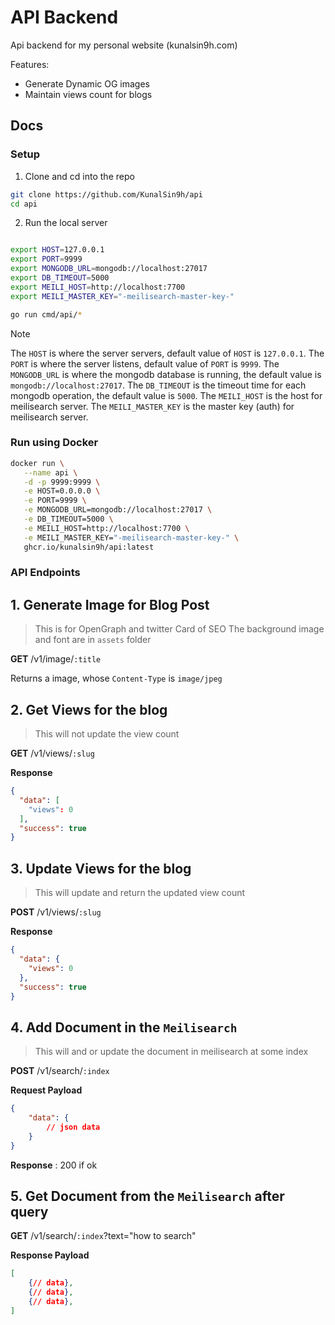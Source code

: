 # API Backend

Api backend for my personal website (kunalsin9h.com)

Features:

- Generate Dynamic OG images
- Maintain views count for blogs

## Docs

### Setup

1. Clone and cd into the repo

```bash
git clone https://github.com/KunalSin9h/api
cd api
```

2. Run the local server

```bash

export HOST=127.0.0.1
export PORT=9999
export MONGODB_URL=mongodb://localhost:27017
export DB_TIMEOUT=5000
export MEILI_HOST=http://localhost:7700
export MEILI_MASTER_KEY="-meilisearch-master-key-"

go run cmd/api/*
```

> [!NOTE]
> The `HOST` is where the server servers, default value of `HOST` is `127.0.0.1`. 
> The `PORT` is where the server listens, default value of `PORT` is `9999`. 
> The `MONGODB_URL` is where the mongodb database is running, the default value is `mongodb://localhost:27017`. 
> The `DB_TIMEOUT` is the timeout time for each mongodb operation, the default value is `5000`. 
> The `MEILI_HOST` is the host for meilisearch server. 
> The `MEILI_MASTER_KEY` is the master key (auth) for meilisearch server.

### Run using Docker

```bash
docker run \
   --name api \
   -d -p 9999:9999 \
   -e HOST=0.0.0.0 \
   -e PORT=9999 \
   -e MONGODB_URL=mongodb://localhost:27017 \
   -e DB_TIMEOUT=5000 \
   -e MEILI_HOST=http://localhost:7700 \
   -e MEILI_MASTER_KEY="-meilisearch-master-key-" \
   ghcr.io/kunalsin9h/api:latest
```

### API Endpoints

## 1. Generate Image for **Blog Post**

> This is for OpenGraph and twitter Card of SEO
> The background image and font are in `assets` folder

**GET** /v1/image/`:title`

Returns a image, whose `Content-Type` is `image/jpeg`

## 2. Get **Views** for the blog

> This will not update the view count

**GET** /v1/views/`:slug`

**Response**

```json
{
  "data": [
    "views": 0
  ],
  "success": true
}
```

## 3. Update **Views** for the blog

> This will update and return the updated view count

**POST** /v1/views/`:slug`

**Response**

```json
{
  "data": {
    "views": 0
  },
  "success": true
}
```

## 4. Add Document in the `Meilisearch` 

> This will and or update the document in meilisearch at some index

**POST** /v1/search/`:index`

**Request Payload**
```json
{
    "data": {
        // json data
    }
}
```

**Response** : 200 if ok

## 5. Get Document from the `Meilisearch` after query

**GET** /v1/search/`:index`?text="how to search"

**Response Payload**

```json
[
    {// data},
    {// data},
    {// data},
]
```
